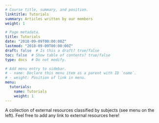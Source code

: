 ```yaml
---
# Course title, summary, and position.
linktitle: Tutorials
summary: Articles written by our members
weight: 1

# Page metadata.
title: Tutorials
date: "2018-09-09T00:00:00Z"
lastmod: "2018-09-09T00:00:00Z"
draft: false  # Is this a draft? true/false
toc: false  # Show table of contents? true/false
type: docs  # Do not modify.

# Add menu entry to sidebar.
# - name: Declare this menu item as a parent with ID `name`.
# - weight: Position of link in menu.
menu:
  tutorials:
    name: Tutorials
    weight: 1
---
```



A collection of external resources classified by subjects (see menu on the left). Feel free to add any link to external resources here!
